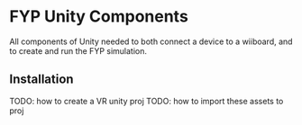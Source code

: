 # FYP Unity Components
All components of Unity needed to both connect a device to a wiiboard, and to create and run the FYP simulation.

## Installation

TODO: how to create a VR unity proj
TODO: how to import these assets to proj
